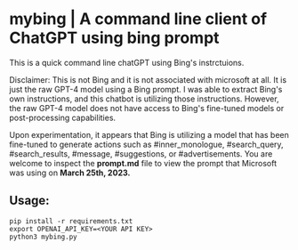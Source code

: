 # mybing | A command line client of ChatGPT using bing prompt

This is a quick command line chatGPT using Bing's instrctuions.

Disclaimer: This is not Bing and it is not associated with microsoft at all. It is just the raw GPT-4 model using a Bing prompt. I was able to extract Bing's own instructions, and this chatbot is utilizing those instructions. However, the raw GPT-4 model does not have access to Bing's fine-tuned models or post-processing capabilities.

Upon experimentation, it appears that Bing is utilizing a model that has been fine-tuned to generate actions such as #inner_monologue, #search_query, #search_results, #message, #suggestions, or #advertisements. You are welcome to inspect the **prompt.md** file to view the prompt that Microsoft was using on **March 25th, 2023.**


## Usage:
```
pip install -r requirements.txt 
export OPENAI_API_KEY=<YOUR API KEY>
python3 mybing.py
```




